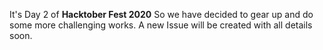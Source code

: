 It's Day 2 of <b>Hacktober Fest 2020</b> So we have decided to gear up and do some more challenging works. A new Issue will be created with all details soon.
